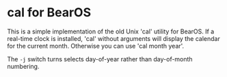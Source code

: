 # cal for BearOS

This is a simple implementation of the old Unix 'cal' utility for BearOS. 
If a real-time clock is installed, 'cal' without arguments will display
the calendar for the current month. Otherwise you can use 'cal month year'.

The `-j` switch turns selects day-of-year rather than day-of-month
numbering.

